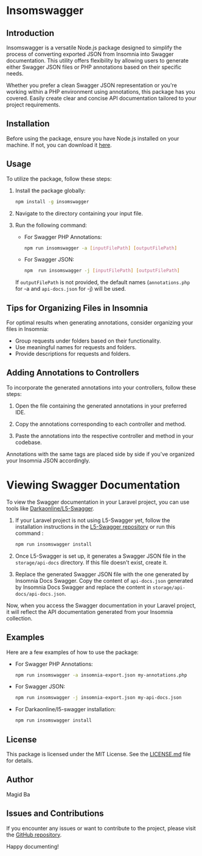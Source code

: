 # Insomswagger

## Introduction

Insomswagger is a versatile Node.js package designed to simplify the process of converting exported JSON from Insomnia into Swagger documentation. This utility offers flexibility by allowing users to generate either Swagger JSON files or PHP annotations based on their specific needs.

Whether you prefer a clean Swagger JSON representation or you're working within a PHP environment using annotations, this package has you covered. Easily create clear and concise API documentation tailored to your project requirements.

## Installation

Before using the package, ensure you have Node.js installed on your machine. If not, you can download it [here](https://nodejs.org/).

## Usage

To utilize the package, follow these steps:

1. Install the package globally:

   ```bash
   npm install -g insomswagger
   ```

2. Navigate to the directory containing your input file.

3. Run the following command:

   - For Swagger PHP Annotations:

     ```bash
     npm run insomswagger -a [inputFilePath] [outputFilePath]
     ```

   - For Swagger JSON:
     ```bash
     npm  run insomswagger -j [inputFilePath] [outputFilePath]
     ```

   If `outputFilePath` is not provided, the default names (`annotations.php` for -a and `api-docs.json` for -j) will be used.

## Tips for Organizing Files in Insomnia

For optimal results when generating annotations, consider organizing your files in Insomnia:

- Group requests under folders based on their functionality.
- Use meaningful names for requests and folders.
- Provide descriptions for requests and folders.

## Adding Annotations to Controllers

To incorporate the generated annotations into your controllers, follow these steps:

1. Open the file containing the generated annotations in your preferred IDE.

2. Copy the annotations corresponding to each controller and method.

3. Paste the annotations into the respective controller and method in your codebase.

Annotations with the same tags are placed side by side if you've organized your Insomnia JSON accordingly.

# Viewing Swagger Documentation

To view the Swagger documentation in your Laravel project, you can use tools like [Darkaonline/L5-Swagger](https://github.com/DarkaOnLine/L5-Swagger).

1. If your Laravel project is not using L5-Swagger yet, follow the installation instructions in the [L5-Swagger repository](https://github.com/DarkaOnLine/L5-Swagger) or run this command :

    ````bash
    npm run insomswagger install
    ````

2. Once L5-Swagger is set up, it generates a Swagger JSON file in the `storage/api-docs` directory. If this file doesn't exist, create it.

3. Replace the generated Swagger JSON file with the one generated by Insomnia Docs Swagger. Copy the content of `api-docs.json` generated by Insomnia Docs Swagger and replace the content in `storage/api-docs/api-docs.json`.

Now, when you access the Swagger documentation in your Laravel project, it will reflect the API documentation generated from your Insomnia collection.
## Examples
Here are a few examples of how to use the package:

- For Swagger PHP Annotations:
    ```bash
    npm run insomswagger -a insomnia-export.json my-annotations.php
    ```

- For Swagger JSON:
    ```bash
    npm run insomswagger -j insomnia-export.json my-api-docs.json
    ```
- For Darkaonline/l5-swagger installation:
    ```bash
    npm run insomswagger install
    ```

## License
This package is licensed under the MIT License. See the [LICENSE.md](LICENSE.md) file for details.

## Author
Magid Ba

## Issues and Contributions
If you encounter any issues or want to contribute to the project, please visit the [GitHub repository](https://github.com/bamagid/insomnia-docs-swagger).

Happy documenting!
````
